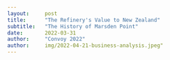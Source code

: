 ```yaml
---
layout:     post
title:      "The Refinery's Value to New Zealand"
subtitle:   "The History of Marsden Point"
date:       2022-03-31
author:     "Convoy 2022"
author:     img/2022-04-21-business-analysis.jpeg"
---
```

